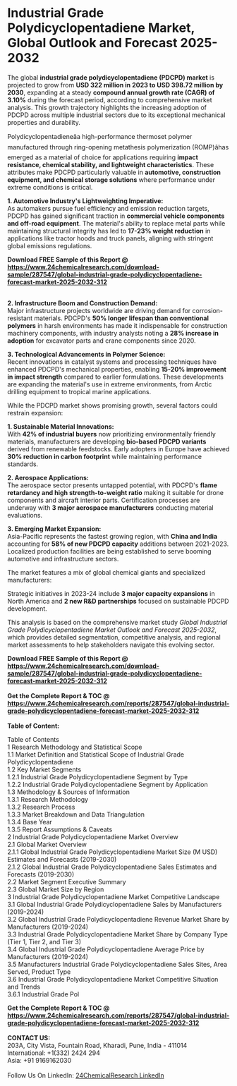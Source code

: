 <h1>Industrial Grade Polydicyclopentadiene Market, Global Outlook and Forecast 2025-2032</h1><p>The global <strong>industrial grade polydicyclopentadiene (PDCPD) market</strong> is projected to grow from <strong>USD 322 million in 2023 to USD 398.72 million by 2030</strong>, expanding at a steady <strong>compound annual growth rate (CAGR) of 3.10%</strong> during the forecast period, according to comprehensive market analysis. This growth trajectory highlights the increasing adoption of PDCPD across multiple industrial sectors due to its exceptional mechanical properties and durability.</p><p>Polydicyclopentadieneâa high-performance thermoset polymer manufactured through ring-opening metathesis polymerization (ROMP)âhas emerged as a material of choice for applications requiring <strong>impact resistance, chemical stability, and lightweight characteristics</strong>. These attributes make PDCPD particularly valuable in <strong>automotive, construction equipment, and chemical storage solutions</strong> where performance under extreme conditions is critical.</p><p><strong>1. Automotive Industry's Lightweighting Imperative:</strong><br>
As automakers pursue fuel efficiency and emission reduction targets, PDCPD has gained significant traction in <strong>commercial vehicle components and off-road equipment</strong>. The material's ability to replace metal parts while maintaining structural integrity has led to <strong>17-23% weight reduction</strong> in applications like tractor hoods and truck panels, aligning with stringent global emissions regulations.</p><div><b>Download FREE Sample of this Report @ 
            <a href="https://www.24chemicalresearch.com/download-sample/287547/global-industrial-grade-polydicyclopentadiene-forecast-market-2025-2032-312">
            https://www.24chemicalresearch.com/download-sample/287547/global-industrial-grade-polydicyclopentadiene-forecast-market-2025-2032-312</a></b></div><br><p><strong>2. Infrastructure Boom and Construction Demand:</strong><br>
Major infrastructure projects worldwide are driving demand for corrosion-resistant materials. PDCPD's <strong>50% longer lifespan than conventional polymers</strong> in harsh environments has made it indispensable for construction machinery components, with industry analysts noting a <strong>28% increase in adoption</strong> for excavator parts and crane components since 2020.</p><p><strong>3. Technological Advancements in Polymer Science:</strong><br>
Recent innovations in catalyst systems and processing techniques have enhanced PDCPD's mechanical properties, enabling <strong>15-20% improvement in impact strength</strong> compared to earlier formulations. These developments are expanding the material's use in extreme environments, from Arctic drilling equipment to tropical marine applications.</p><p>While the PDCPD market shows promising growth, several factors could restrain expansion:</p><p><strong>1. Sustainable Material Innovations:</strong><br>
With <strong>42% of industrial buyers</strong> now prioritizing environmentally friendly materials, manufacturers are developing <strong>bio-based PDCPD variants</strong> derived from renewable feedstocks. Early adopters in Europe have achieved <strong>30% reduction in carbon footprint</strong> while maintaining performance standards.</p><p><strong>2. Aerospace Applications:</strong><br>
The aerospace sector presents untapped potential, with PDCPD's <strong>flame retardancy and high strength-to-weight ratio</strong> making it suitable for drone components and aircraft interior parts. Certification processes are underway with <strong>3 major aerospace manufacturers</strong> conducting material evaluations.</p><p><strong>3. Emerging Market Expansion:</strong><br>
Asia-Pacific represents the fastest growing region, with <strong>China and India</strong> accounting for <strong>58% of new PDCPD capacity</strong> additions between 2021-2023. Localized production facilities are being established to serve booming automotive and infrastructure sectors.</p><p>The market features a mix of global chemical giants and specialized manufacturers:</p><p>Strategic initiatives in 2023-24 include <strong>3 major capacity expansions</strong> in North America and <strong>2 new R&amp;D partnerships</strong> focused on sustainable PDCPD development.</p><p>This analysis is based on the comprehensive market study <em>Global Industrial Grade Polydicyclopentadiene Market Outlook and Forecast 2025-2032</em>, which provides detailed segmentation, competitive analysis, and regional market assessments to help stakeholders navigate this evolving sector.</p><div><b>Download FREE Sample of this Report @ 
            <a href="https://www.24chemicalresearch.com/download-sample/287547/global-industrial-grade-polydicyclopentadiene-forecast-market-2025-2032-312">
            https://www.24chemicalresearch.com/download-sample/287547/global-industrial-grade-polydicyclopentadiene-forecast-market-2025-2032-312</a></b></div><br><div><b>Get the Complete Report & TOC @ 
            <a href="https://www.24chemicalresearch.com/reports/287547/global-industrial-grade-polydicyclopentadiene-forecast-market-2025-2032-312">
            https://www.24chemicalresearch.com/reports/287547/global-industrial-grade-polydicyclopentadiene-forecast-market-2025-2032-312</a></b></div><br>
            <b>Table of Content:</b><p>Table of Contents<br />
1 Research Methodology and Statistical Scope<br />
1.1 Market Definition and Statistical Scope of Industrial Grade Polydicyclopentadiene<br />
1.2 Key Market Segments<br />
1.2.1 Industrial Grade Polydicyclopentadiene Segment by Type<br />
1.2.2 Industrial Grade Polydicyclopentadiene Segment by Application<br />
1.3 Methodology & Sources of Information<br />
1.3.1 Research Methodology<br />
1.3.2 Research Process<br />
1.3.3 Market Breakdown and Data Triangulation<br />
1.3.4 Base Year<br />
1.3.5 Report Assumptions & Caveats<br />
2 Industrial Grade Polydicyclopentadiene Market Overview<br />
2.1 Global Market Overview<br />
2.1.1 Global Industrial Grade Polydicyclopentadiene Market Size (M USD) Estimates and Forecasts (2019-2030)<br />
2.1.2 Global Industrial Grade Polydicyclopentadiene Sales Estimates and Forecasts (2019-2030)<br />
2.2 Market Segment Executive Summary<br />
2.3 Global Market Size by Region<br />
3 Industrial Grade Polydicyclopentadiene Market Competitive Landscape<br />
3.1 Global Industrial Grade Polydicyclopentadiene Sales by Manufacturers (2019-2024)<br />
3.2 Global Industrial Grade Polydicyclopentadiene Revenue Market Share by Manufacturers (2019-2024)<br />
3.3 Industrial Grade Polydicyclopentadiene Market Share by Company Type (Tier 1, Tier 2, and Tier 3)<br />
3.4 Global Industrial Grade Polydicyclopentadiene Average Price by Manufacturers (2019-2024)<br />
3.5 Manufacturers Industrial Grade Polydicyclopentadiene Sales Sites, Area Served, Product Type<br />
3.6 Industrial Grade Polydicyclopentadiene Market Competitive Situation and Trends<br />
3.6.1 Industrial Grade Pol</p><div><b>Get the Complete Report & TOC @ 
            <a href="https://www.24chemicalresearch.com/reports/287547/global-industrial-grade-polydicyclopentadiene-forecast-market-2025-2032-312">
            https://www.24chemicalresearch.com/reports/287547/global-industrial-grade-polydicyclopentadiene-forecast-market-2025-2032-312</a></b></div><br><b>CONTACT US:</b><br>
            203A, City Vista, Fountain Road, Kharadi, Pune, India - 411014<br>
            International: +1(332) 2424 294<br>
            Asia: +91 9169162030 <br><br>
            Follow Us On LinkedIn: <a href="https://www.linkedin.com/company/24chemicalresearch/">24ChemicalResearch LinkedIn</a>
